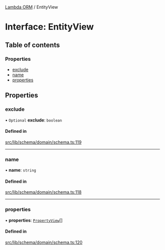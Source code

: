 [Lambda ORM](../README.md) / EntityView

# Interface: EntityView

## Table of contents

### Properties

- [exclude](EntityView.md#exclude)
- [name](EntityView.md#name)
- [properties](EntityView.md#properties)

## Properties

### exclude

• `Optional` **exclude**: `boolean`

#### Defined in

[src/lib/schema/domain/schema.ts:119](https://github.com/lambda-orm/lambdaorm-base/blob/986eb2b1d63aa5000f6fe1e57b34c29825075831/src/lib/schema/domain/schema.ts#L119)

___

### name

• **name**: `string`

#### Defined in

[src/lib/schema/domain/schema.ts:118](https://github.com/lambda-orm/lambdaorm-base/blob/986eb2b1d63aa5000f6fe1e57b34c29825075831/src/lib/schema/domain/schema.ts#L118)

___

### properties

• **properties**: [`PropertyView`](PropertyView.md)[]

#### Defined in

[src/lib/schema/domain/schema.ts:120](https://github.com/lambda-orm/lambdaorm-base/blob/986eb2b1d63aa5000f6fe1e57b34c29825075831/src/lib/schema/domain/schema.ts#L120)
